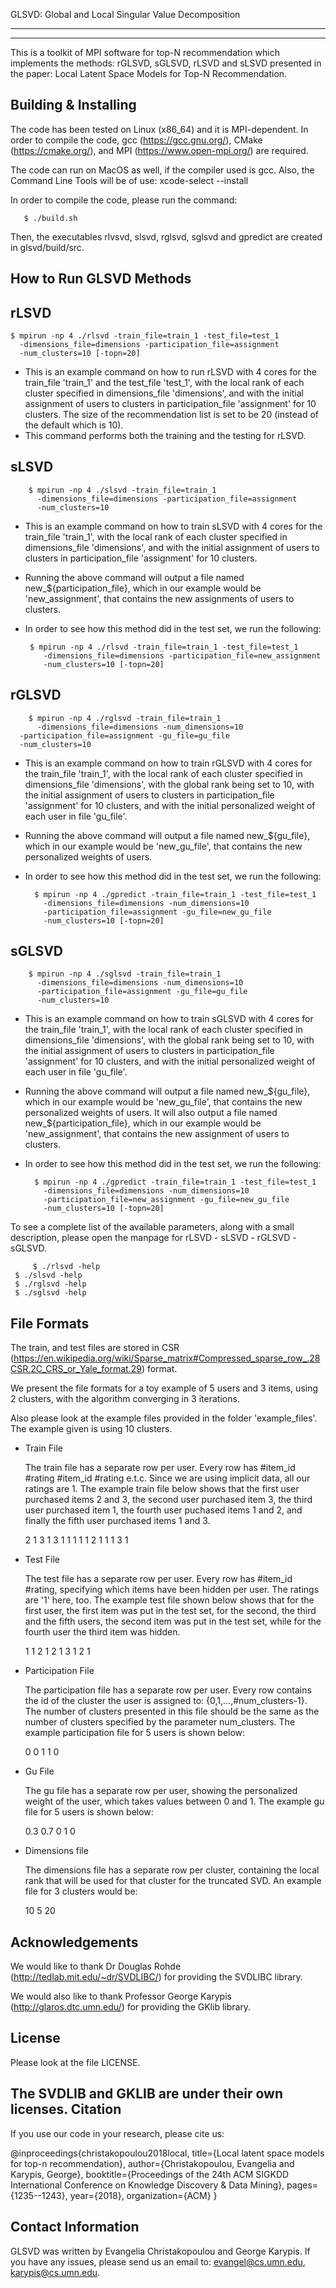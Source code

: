 GLSVD: Global and Local Singular Value Decomposition
________________________________________________________________________
________________________________________________________________________

This is a toolkit of MPI software for top-N recommendation which implements 
the methods: rGLSVD, sGLSVD, rLSVD and sLSVD presented in the paper: 
Local Latent Space Models for Top-N Recommendation.

Building & Installing
----------------------
The code has been tested on Linux (x86_64) and it is MPI-dependent.
In order to compile the code, gcc (https://gcc.gnu.org/), 
CMake (https://cmake.org/), 
and MPI (https://www.open-mpi.org/) are required.

The code can run on MacOS as well, if the compiler used is gcc.
Also, the Command Line Tools will be of use: xcode-select --install

In order to compile the code, please run the command:

       $ ./build.sh 

Then, the executables rlvsvd, slsvd, rglsvd, sglsvd and gpredict are created 
in glsvd/build/src.

How to Run GLSVD Methods
-------------------------

rLSVD
------

	$ mpirun -np 4 ./rlsvd -train_file=train_1 -test_file=test_1 
	  -dimensions_file=dimensions -participation_file=assignment 
	  -num_clusters=10 [-topn=20]

* This is an example command on how to run rLSVD with 4 cores for the 
  train_file 'train_1' and the test_file 'test_1', 
  with the local rank of each cluster specified in dimensions_file 'dimensions',
  and with the initial assignment of users to clusters in 
  participation_file 'assignment' for 10 clusters. 
  The size of the recommendation list is set to be 20 
  (instead of the default which is 10).
*
  This command performs both the training and the testing for rLSVD.
 
sLSVD
------

        $ mpirun -np 4 ./slsvd -train_file=train_1
          -dimensions_file=dimensions -participation_file=assignment
          -num_clusters=10 

* This is an example command on how to train sLSVD with 4 cores for the
  train_file 'train_1',
  with the local rank of each cluster specified in dimensions_file 'dimensions',
  and with the initial assignment of users to clusters in
  participation_file 'assignment' for 10 clusters.

*  Running the above command will output a file named new_${participation_file},
    which in our example would be 'new_assignment', that 
   contains the new assignments of users to clusters.

* In order to see how this method did in the test set, we run the following:


       $ mpirun -np 4 ./rlsvd -train_file=train_1 -test_file=test_1
          -dimensions_file=dimensions -participation_file=new_assignment
          -num_clusters=10 [-topn=20]

rGLSVD
------

        $ mpirun -np 4 ./rglsvd -train_file=train_1
          -dimensions_file=dimensions -num_dimensions=10
	  -participation_file=assignment -gu_file=gu_file 
	  -num_clusters=10 

* This is an example command on how to train rGLSVD with 4 cores 
  for the  train_file 'train_1',
  with the local rank of each cluster specified in dimensions_file 'dimensions',
  with the global rank being set to 10, 
  with the initial assignment of users to clusters in
  participation_file 'assignment' for 10 clusters, 
  and with the initial personalized weight of each user in file 'gu_file'.

*  Running the above command will output a file named new_${gu_file},
    which in our example would be 'new_gu_file', that
   contains the new personalized weights of users.

* In order to see how this method did in the test set, we run the following:

        $ mpirun -np 4 ./gpredict -train_file=train_1 -test_file=test_1
          -dimensions_file=dimensions -num_dimensions=10
          -participation_file=assignment -gu_file=new_gu_file
          -num_clusters=10 [-topn=20]


sGLSVD
------

        $ mpirun -np 4 ./sglsvd -train_file=train_1
          -dimensions_file=dimensions -num_dimensions=10
          -participation_file=assignment -gu_file=gu_file
          -num_clusters=10

* This is an example command on how to train sGLSVD with 4 cores
  for the  train_file 'train_1',
  with the local rank of each cluster specified in dimensions_file 'dimensions',
  with the global rank being set to 10,
  with the initial assignment of users to clusters in
  participation_file 'assignment' for 10 clusters,
  and with the initial personalized weight of each user in file 'gu_file'.

*  Running the above command will output a file named new_${gu_file},
    which in our example would be 'new_gu_file', that
   contains the new personalized weights of users.
   It will also output a file named new_${participation_file}, which 
   in our example would be 'new_assignment', that contains the new 
   assignment of users to clusters.

* In order to see how this method did in the test set, we run the following:

        $ mpirun -np 4 ./gpredict -train_file=train_1 -test_file=test_1
          -dimensions_file=dimensions -num_dimensions=10
          -participation_file=new_assignment -gu_file=new_gu_file
          -num_clusters=10 [-topn=20]


To see a complete list of the available parameters, along with a small 
description, please open the manpage for rLSVD - sLSVD - rGLSVD - sGLSVD.

         $ ./rlsvd -help
	 $ ./slsvd -help
	 $ ./rglsvd -help
	 $ ./sglsvd -help

File Formats
-------------
The train, and test files are stored in CSR
(https://en.wikipedia.org/wiki/Sparse_matrix#Compressed_sparse_row_.28CSR.2C_CRS_or_Yale_format.29) format.

We present the file formats for a toy example of 5 users and 3 items, using 2 
clusters, with the algorithm converging in 3 iterations.

Also please look at the example files provided in the folder 'example_files'. 
The example given is using 10 clusters.

* Train File
  
  The train file has a separate row per user. Every row has #item_id #rating 
  #item_id #rating e.t.c. Since we are using implicit data, all our ratings are 1.
  The example train file below shows that the first user purchased items 2 and 3,
  the second user purchased item 3, the third user purchased item 1, the fourth 
  user puchased items 1 and 2, and finally the fifth user purchased items 1 and 3.
  
  2 1 3 1
  3 1
  1 1
  1 1 2 1
  1 1 3 1

* Test File
  
  The test file has a separate row per user. Every row has #item_id #rating, 
  specifying which items have been hidden per user.
  The ratings are '1' here, too. 
  The example test file shown below shows that for the first user, the first 
  item was put in the test set, for the second, the third and the fifth users,
  the second item was put in the test set, while for the fourth user the third 
  item was hidden.

  1 1
  2 1
  2 1
  3 1
  2 1

* Participation File
  
  The participation file has a separate row per user.
  Every row contains the id of the cluster the user is assigned to: 
  {0,1,...,#num_clusters-1}. The number of clusters presented in this file should 
  be the same as the number of clusters specified by the parameter num_clusters.
  The example participation file for 5 users is shown below:

  0
  0
  1
  1
  0

* Gu File
  
  The gu file has a separate row per user, showing the personalized weight of the 
  user, which takes values between 0 and 1. The example gu file for 5 users 
  is shown below:
  
  0.3
  0.7
  0
  1
  0

* Dimensions file

  The dimensions file has a separate row per cluster, containing the local rank 
  that will be used for that cluster for the truncated SVD. An example file for 
  3 clusters would be:
  
  10
  5
  20

Acknowledgements
-----------------
We would like to thank Dr Douglas Rohde (http://tedlab.mit.edu/~dr/SVDLIBC/) for 
providing the SVDLIBC library.

We would also like to thank Professor George Karypis (http://glaros.dtc.umn.edu/)
for providing the GKlib library.

License
-------
Please look at the file LICENSE.

The SVDLIB and GKLIB are under their own licenses.
Citation
---------
If you use our code in your research, please cite us:

@inproceedings{christakopoulou2018local,
  title={Local latent space models for top-n recommendation},
  author={Christakopoulou, Evangelia and Karypis, George},
  booktitle={Proceedings of the 24th ACM SIGKDD International Conference on Knowledge Discovery \& Data Mining},
  pages={1235--1243},
  year={2018},
  organization={ACM}
}

Contact Information
-------------------
GLSVD was written by Evangelia Christakopoulou and George Karypis.
If you have any issues, please send us an email to: evangel@cs.umn.edu, 
karypis@cs.umn.edu. 
